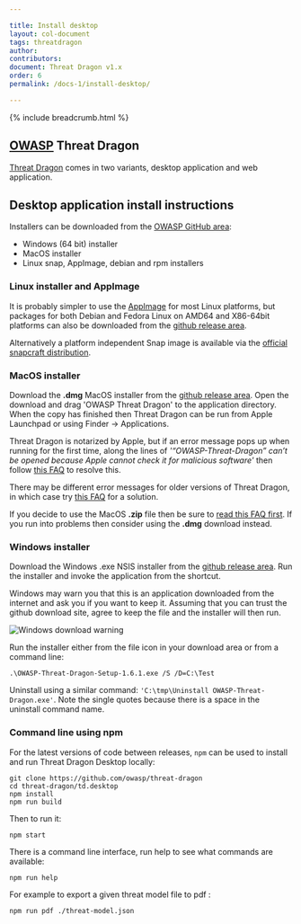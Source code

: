 ```yaml
---

title: Install desktop
layout: col-document
tags: threatdragon
author:
contributors:
document: Threat Dragon v1.x
order: 6
permalink: /docs-1/install-desktop/

---
```


{% include breadcrumb.html %}
## [OWASP](https://www.owasp.org) Threat Dragon

[Threat Dragon](http://owasp.org/www-project-threat-dragon) comes in two variants, 
desktop application and web application.

## Desktop application install instructions
Installers can be downloaded from the [OWASP GitHub area](https://github.com/OWASP/threat-dragon/releases):

* Windows (64 bit) installer
* MacOS installer
* Linux snap, AppImage, debian and rpm installers

### Linux installer and AppImage
It is probably simpler to use the [AppImage](https://github.com/OWASP/threat-dragon/releases/) for most Linux platforms,
but packages for both Debian and Fedora Linux on AMD64 and X86-64bit platforms can also be downloaded from the
[github release area](https://github.com/OWASP/threat-dragon/releases/).

Alternatively a platform independent Snap image is available via the
[official snapcraft distribution](https://snapcraft.io/threat-dragon).

### MacOS installer
Download the **.dmg** MacOS installer from the
[github release area](https://github.com/OWASP/threat-dragon-desktop/releases/).
Open the download and drag 'OWASP Threat  Dragon' to the application directory. When the copy has
finished then Threat Dragon can be run from Apple Launchpad or using Finder -> Applications.

Threat Dragon is notarized by Apple, but if an error message pops up when running for the first time,
along the lines of 
_'“OWASP-Threat-Dragon” can’t be opened because Apple cannot check it for malicious software'_
then follow [this FAQ](https://github.com/OWASP/threat-dragon/wiki/FAQs#why-do-i-get-apple-cannot-check-it-for-malicious-software-errors-after-installing-on-macos)
to resolve this.

There may be different error messages for older versions of Threat Dragon, in which case try
[this FAQ](https://github.com/OWASP/threat-dragon/wiki/FAQs#why-do-i-get-developer-can-not-be-verified-errors-after-installing-on-macos)
for a solution.

If you decide to use the MacOS **.zip** file then be sure to
[read this FAQ first](https://github.com/OWASP/threat-dragon/wiki/FAQs#why-do-i-get-permissions-failure-opening-mac-desktop-app-when-installing-from-the-zip-file).
If you run into problems then consider using the **.dmg** download instead.

### Windows installer
Download the Windows .exe NSIS installer from the
[github release area](https://github.com/OWASP/threat-dragon/releases/).
Run the installer and invoke the application from the shortcut.

Windows may warn you that this is an application downloaded from the internet and ask you if you want to keep it.
Assuming that you can trust the github download site, agree to keep the file and the installer will then run.

![Windows download warning](/assets/images/win-download.png)

Run the installer either from the file icon in your download area or from a command line:

```
.\OWASP-Threat-Dragon-Setup-1.6.1.exe /S /D=C:\Test
```

Uninstall using a similar command: `'C:\tmp\Uninstall OWASP-Threat-Dragon.exe'`.
Note the single quotes because there is a space in the uninstall command name.

### Command line using npm

For the latest versions of code between releases, `npm` can be used to install
and run Threat Dragon Desktop locally:

```
git clone https://github.com/owasp/threat-dragon
cd threat-dragon/td.desktop
npm install
npm run build
```

Then to run it:

`npm start`

There is a command line interface, run help to see what commands are available:

`npm run help`

For example to export a given threat model file to pdf :

`npm run pdf ./threat-model.json`
